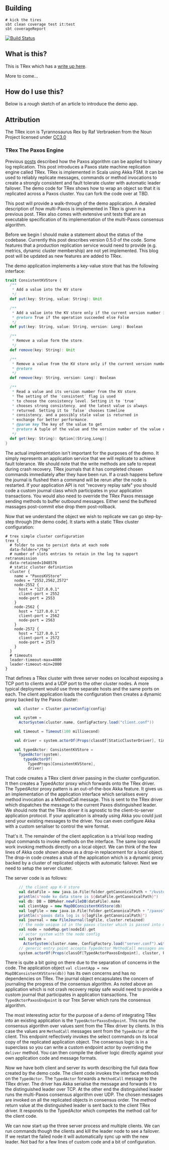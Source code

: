 ## Building

```
# kick the tires
sbt clean coverage test it:test
sbt coverageReport
```
[![Build Status](https://travis-ci.org/simbo1905/trex.svg?branch=master)](https://travis-ci.org/simbo1905/trex)

## What is this? 

This is TRex which has a [write up here](https://simbo1905.wordpress.com/2014/10/28/transaction-log-replication-with-paxos/). 

More to come...

## How do I use this? 

Below is a rough sketch of an article to introduce the demo app. 

## Attribution

The TRex icon is Tyrannosaurus Rex by Raf Verbraeken from the Noun Project licensed under [CC3.0](http://creativecommons.org/licenses/by/3.0/us/)

### TRex The Paxos Engine

Previous [posts](https://simbo1905.wordpress.com/2014/10/28/transaction-log-replication-with-paxos/) described how the Paxos algorithm can be applied to binary log replication. This post introduces a Paxos state machine replication engine called TRex. TRex is implemented in Scala using Akka FSM. It can be used to reliably replicate messages, commands or method invocations to create a strongly consistent and fault tolerate cluster with automatic leader failover. The demo code for TRex shows how to wrap an object so that it is replicated across a Paxos cluster. You can fork the code over at TBD.

This post will provide a walk-through of the demo application. A detailed description of how multi-Paxos is implemented in TRex is given in a previous post. TRex also comes with extensive unit tests that are an executable specification of its implementation of the multi-Paxos consensus algorithm. 

Before we begin I should make a statement about the status of the codebase. Currently this post describes version 0.5.0 of the code. Some features that a production replication service would need to provide (e.g. metrics, dynamic cluster membership) are not yet implemented. This blog post will be updated as new features are added to TRex. 

The demo application implements a key-value store that has the following interface:

```Scala
trait ConsistentKVStore {
  /**
   * Add a value into the KV store
   */
  def put(key: String, value: String): Unit

  /**
   * Add a value into the KV store only if the current version number is 'version'
   * @return True if the operation succeeded else False
   */
  def put(key: String, value: String, version: Long): Boolean

  /**
   * Remove a value form the store.
   */
  def remove(key: String): Unit

  /**
   * Remove a value from the KV store only if the current version number is 'version'
   * @return
   */
  def remove(key: String, version: Long): Boolean

  /**
   * Read a value and its version number from the KV store.
   * The setting of the ‘consistent’ flag is used
   * to choose the consistency level. Setting it to ‘true’
   * chooses strong consistency, and the latest value is always
   * returned. Setting it to ‘false’ chooses timeline
   * consistency, and a possibly stale value is returned in
   * exchange for better performance.
   * @param key The key of the value to get
   * @return A tuple of the value and the version number of the value of the key
   */
  def get(key: String): Option[(String,Long)]
}
``` 

The actual implementation isn't important for the purposes of the demo. It simply represents an application service that we will replicate to achieve fault tolerance. We should note that the write methods are safe to repeat during crash recovery. TRex journals that it has completed chosen commands immediately after they have been run. If a crash happens before the journal is flushed then a command will be rerun after the node is restarted. If your application API is not "recovery replay safe" you should code a custom journal class which participates in your application transactions. You would also need to override the TRex Paxos message sending methods to buffer outbound messages. Either send the buffered massages post-commit else drop them post-rollback. 

Now that we understand the object we wish to replicate we can go step-by-step through [the demo code]. It starts with a static TRex cluster configuration:

```
# trex simple cluster configuration
trex {
  # folder to use to persist data at each node
  data-folder="/tmp"
  # number of slots entries to retain in the log to support retransmission
  data-retained=1048576
  # static cluster definintion
  cluster {
    name = "PaxosKVStore"
    nodes = "2552,2562,2572"
    node-2552 {
      host = "127.0.0.1"
      client-port = 2552
      node-port = 2553
    }
    node-2562 {
      host = "127.0.0.1"
      client-port = 2562
      node-port = 2563
    }
    node-2572 {
      host = "127.0.0.1"
      client-port = 2572
      node-port = 2573
    }
  }
  # timeouts
  leader-timeout-max=4000
  leader-timeout-min=2000
}
```

That defines a TRex cluster with three server nodes on localhost exposing a TCP port to clients and a UDP port to the other cluster nodes. A more typical deployment would use three separate hosts and the same ports on each. The client application loads the configuration then creates a dynamic proxy backed by the Paxos cluster:

```Scala
    val cluster = Cluster.parseConfig(config)

    val system =
      ActorSystem(cluster.name, ConfigFactory.load("client.conf"))

    val timeout = Timeout(100 millisecond)

    val driver = system.actorOf(Props(classOf[StaticClusterDriver], timeout, cluster, 20), "TrexDriver")

    val typedActor: ConsistentKVStore =
      TypedActor(system).
        typedActorOf(
          TypedProps[ConsistentKVStore],
          driver)
```
 
That code creates a TRex client driver passing in the cluster configuration. It then creates a TypedActor proxy which forwards onto the TRex driver. The TypedActor proxy pattern is an out-of-the-box Akka feature. It gives us an implementation of the application interface which serialises every method invocation as a MethodCall message. This is sent to the TRex driver which dispatches the message to the current Paxos distinguished leader. We should note that the TRex driver it is agnostic to the client-to-server application protocol. If your application is already using Akka you could just send your existing messages to the driver. You can even configure Akka with a custom serialiser to control the wire format. 

That's it. The remainder of the client application is a trivial loop reading input commands to invoke methods on the interface. The same loop would work invoking methods directly on a local object. We can think of the few lines of Akka code shown above as a drop-in replacement for a local object. The drop-in code creates a stub of the application which is a dynamic proxy backed by a cluster of replicated objects with automatic failover. Next we need to setup the server cluster. 

The server code is as follows:  

```Scala
      // the client app K-V store
      val dataFile = new java.io.File(folder.getCanonicalPath + "/kvstore")
      println(s"node kv data store is ${dataFile.getCanonicalPath}")
      val db: DB = DBMaker.newFileDB(dataFile).make
      val clientApp = new MapDBConsistentKVStore(db)
      val logFile = new java.io.File(folder.getCanonicalPath + "/paxos")
      println(s"paxos data log is ${logFile.getCanonicalPath}")
      val journal = new FileJournal(logFile, cluster.retained)
      // the node unique id in the paxos closter which is passed into main
      val node = nodeMap.get(nodeId).get
      // actor system with the node config
      val system =
        ActorSystem(cluster.name, ConfigFactory.load("server.conf").withValue("akka.remote.netty.tcp.port",ConfigValueFactory.fromAnyRef(node.clientPort) ))
      // generic entry point accepts TypedActor MethodCall messages and reflectively invokes them on our client app
      system.actorOf(Props(classOf[TypedActorPaxosEndpoint], cluster, PaxosActor.Configuration(config, cluster.nodes.size), node.id, journal, clientApp, "TrexServer"))
```

There is quite a bit going on there due to the separation of concerns in the code. The application object `val clientApp = new MapDBConsistentKVStore(db))` has its own concerns and has no dependencies on TRex. The journal object encapsulates the concern of journaling the progress of the consensus algorithm. As noted above an application which is not crash recovery replay safe would need to provide a custom journal that participates in application transactions. The `TypedActorPaxosEndpoint` is our Trex Server which runs the consensus algorithm.

The most interesting actor for the purpose of a demo of integrating TRex into an existing application is the `TypedActorPaxosEndpoint`. This runs the consensus algorithm over values sent from the TRex driver by clients. In this case the values are `MethodCall` messages sent from the `TypedActor` at the client. This endpoint reflectively invokes the select commands on its local copy of the replicated application object. The consensus logic is in a superclass so you can write a custom endpoint actor by overriding the `deliver` method. You can then compile the deliver logic directly against your own application code and message formats. 

Now we have both client and server its worth describing the full data flow created by the demo code. The client code invokes the interface methods on the `TypedActor`. The `TypedActor` forwards a `MethodCall` message to the TRex driver. The driver has Akka serialise the message and forwards it to the distinguished leader over TCP. At the other end the distinguished leader runs the multi-Paxos consensus algorithm over UDP. The chosen messages are invoked on all the replicated objects in consensus order. The method return value at the distinguished leader is sent back to the client TRex driver. It responds to the TypedActor which competes the method call for the client code. 

We can now start up the three server process and multiple clients. We can run commands though the clients and kill the leader node to see a failover. If we restart the failed node it will automatically sync up with the new leader. Not bad for a few lines of custom code and a bit of configuration. 
